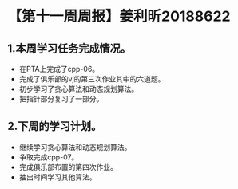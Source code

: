 # 【第十一周周报】姜利昕20188622

## 1.本周学习任务完成情况。

- 在PTA上完成了cpp-06。
- 完成了俱乐部的vj的第三次作业其中的六道题。
- 初步学习了贪心算法和动态规划算法。
- 把指针部分复习了一部分。

## 2.下周的学习计划。

- 继续学习贪心算法和动态规划算法。
- 争取完成cpp-07。
- 完成俱乐部布置的第四次作业。
- 抽出时间学习其他算法。
